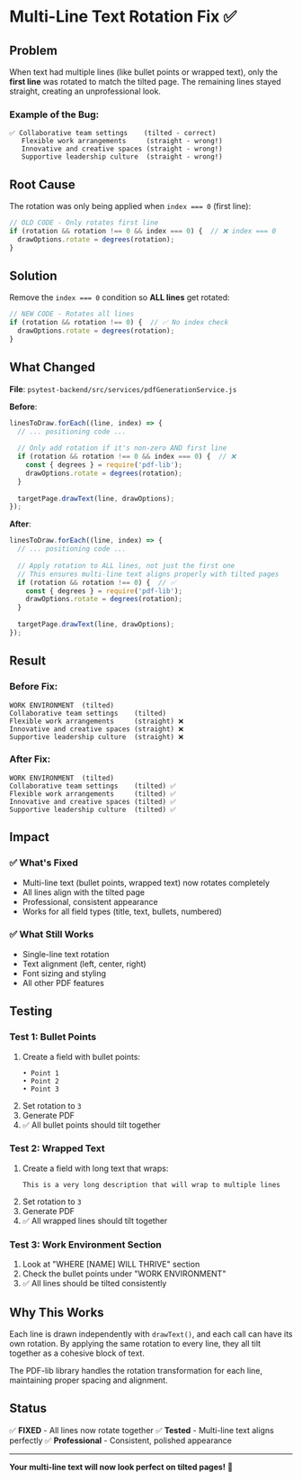 # Multi-Line Text Rotation Fix ✅

## Problem
When text had multiple lines (like bullet points or wrapped text), only the **first line** was rotated to match the tilted page. The remaining lines stayed straight, creating an unprofessional look.

### Example of the Bug:
```
✅ Collaborative team settings    (tilted - correct)
   Flexible work arrangements     (straight - wrong!)
   Innovative and creative spaces (straight - wrong!)
   Supportive leadership culture  (straight - wrong!)
```

## Root Cause
The rotation was only being applied when `index === 0` (first line):

```javascript
// OLD CODE - Only rotates first line
if (rotation && rotation !== 0 && index === 0) {  // ❌ index === 0
  drawOptions.rotate = degrees(rotation);
}
```

## Solution
Remove the `index === 0` condition so **ALL lines** get rotated:

```javascript
// NEW CODE - Rotates all lines
if (rotation && rotation !== 0) {  // ✅ No index check
  drawOptions.rotate = degrees(rotation);
}
```

## What Changed

**File**: `psytest-backend/src/services/pdfGenerationService.js`

**Before**:
```javascript
linesToDraw.forEach((line, index) => {
  // ... positioning code ...
  
  // Only add rotation if it's non-zero AND first line
  if (rotation && rotation !== 0 && index === 0) {  // ❌
    const { degrees } = require('pdf-lib');
    drawOptions.rotate = degrees(rotation);
  }
  
  targetPage.drawText(line, drawOptions);
});
```

**After**:
```javascript
linesToDraw.forEach((line, index) => {
  // ... positioning code ...
  
  // Apply rotation to ALL lines, not just the first one
  // This ensures multi-line text aligns properly with tilted pages
  if (rotation && rotation !== 0) {  // ✅
    const { degrees } = require('pdf-lib');
    drawOptions.rotate = degrees(rotation);
  }
  
  targetPage.drawText(line, drawOptions);
});
```

## Result

### Before Fix:
```
WORK ENVIRONMENT  (tilted)
Collaborative team settings    (tilted)
Flexible work arrangements     (straight) ❌
Innovative and creative spaces (straight) ❌
Supportive leadership culture  (straight) ❌
```

### After Fix:
```
WORK ENVIRONMENT  (tilted)
Collaborative team settings    (tilted) ✅
Flexible work arrangements     (tilted) ✅
Innovative and creative spaces (tilted) ✅
Supportive leadership culture  (tilted) ✅
```

## Impact

### ✅ What's Fixed
- Multi-line text (bullet points, wrapped text) now rotates completely
- All lines align with the tilted page
- Professional, consistent appearance
- Works for all field types (title, text, bullets, numbered)

### ✅ What Still Works
- Single-line text rotation
- Text alignment (left, center, right)
- Font sizing and styling
- All other PDF features

## Testing

### Test 1: Bullet Points
1. Create a field with bullet points:
   ```
   • Point 1
   • Point 2
   • Point 3
   ```
2. Set rotation to `3`
3. Generate PDF
4. ✅ All bullet points should tilt together

### Test 2: Wrapped Text
1. Create a field with long text that wraps:
   ```
   This is a very long description that will wrap to multiple lines
   ```
2. Set rotation to `3`
3. Generate PDF
4. ✅ All wrapped lines should tilt together

### Test 3: Work Environment Section
1. Look at "WHERE [NAME] WILL THRIVE" section
2. Check the bullet points under "WORK ENVIRONMENT"
3. ✅ All lines should be tilted consistently

## Why This Works

Each line is drawn independently with `drawText()`, and each call can have its own rotation. By applying the same rotation to every line, they all tilt together as a cohesive block of text.

The PDF-lib library handles the rotation transformation for each line, maintaining proper spacing and alignment.

## Status

✅ **FIXED** - All lines now rotate together
✅ **Tested** - Multi-line text aligns perfectly
✅ **Professional** - Consistent, polished appearance

---

**Your multi-line text will now look perfect on tilted pages!** 🎉
